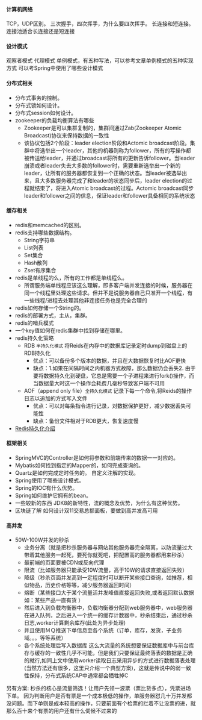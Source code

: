 #### 计算机网络
TCP，UDP区别。 三次握手，四次挥手，为什么要四次挥手。 长连接和短连接。 连接池适合长连接还是短连接

#### 设计模式
观察者模式 代理模式 单例模式，有五种写法，可以参考文章单例模式的五种实现方式 可以考Spring中使用了哪些设计模式

#### 分布式相关
- 分布式事务的控制。
- 分布式锁如何设计。
- 分布式session如何设计。
- zookeeper的负载均衡算法有哪些
  - Zookeeper是可以集群复制的，集群间通过Zab(Zookeeper Atomic Broadcast)协议来保持数据的一致性
  - 该协议包括2个阶段：leader election阶段和Actomic broadcast阶段。集群中将选举出一个leader，其他的机器则称为follower，所有的写操作都被传送给leader，并通过broadcast将所有的更新告诉follower。当leader崩溃或者leader失去大多数的follower时，需要重新选举出一个新的leader，让所有的服务器都恢复到一个正确的状态。当leader被选举出来，且大多数服务器完成了和leader的状态同步后，leader election的过程就结束了，将进入Atomic broadcast的过程。Actomic broadcast同步leader和follower之间的信息，保证leader和follower具备相同的系统状态

#### 缓存相关
- redis和memcached的区别。
- redis支持哪些数据结构。
  - String字符串
  - List列表
  - Set集合
  - Hash散列
  - Zset有序集合
- redis是单线程的么，所有的工作都是单线程么。
  - 所谓服务端单线程应该这么理解，即多客户端并发连接的时候，服务器在同一个线程里处理这些请求。但并不是说服务器自己只准开一个线程，有一些线程/进程去处理其他非连接任务也是完全合理的
- redis如何存储一个String的。
- redis的部署方式，主从，集群。
- redis的哨兵模式
- 一个key值如何在redis集群中找到存储在哪里。
- redis持久化策略
  - RDB `半持久化模式` 将Reids在内存中的数据库记录定时dump到磁盘上的RDB持久化
    - 优点：可以备份多个版本的数据，并且在大数据恢复时比AOF更快
    - 缺点：1.如果在间隔时间之内机器方式故障，那么数据仍会丢失2. 由于要将数据持久化到硬盘，它总是需要一个子进程来进行fork()操作，而当数据量大时这一个操作会耗费几毫秒导致客户端不可用
  - AOF（append only file）`全持久化模式` 记录下每一个命令,将Reids的操作日志以追加的方式写入文件
    - 优点：可以对每条指令进行记录，对数据保护更好，减少数据丢失可能性
    - 缺点：备份文件相对于RDB更大，恢复速度慢
- [Redis持久化介绍](https://www.cnblogs.com/chenliangcl/p/7240350.html)

#### 框架相关
- SpringMVC的Controller是如何将参数和前端传来的数据一一对应的。
- Mybatis如何找到指定的Mapper的，如何完成查询的。
- Quartz是如何完成定时任务的。 自定义注解的实现。
- Spring使用了哪些设计模式。
- Spring的IOC有什么优势。
- Spring如何维护它拥有的bean。
- 一些较新的东西 JDK8的新特性，流的概念及优势，为什么有这种优势。
- 区块链了解 如何设计双11交易总额面板，要做到高并发高可用


#### 高并发
- 50W-100W并发的秒杀
  - 业务分离（就是把秒杀服务器与网站其他服务器完全隔离，以防流量过大带着其他服务一起死，要死你就死吧，把配置高的服务器都用来秒杀）
  - 最前端的页面要被CDN或反向代理
  - 限流（比如服务器只能承受10W流量，高于10W的请求直接返回失败）
  - 降级（秒杀页面并发高到一定程度时可以断开某些接口查询，如推荐，相似物品，历史价格等等，减少服务器返回时间）
  - 熔断（某些接口大于某个流量活并发峰值直接返回失败,或者返回默认数据如：某些产品一直有货 ）
  - 然后进入到负载均衡器中，负载均衡器分配到web服务器中，web服务器在进入队列，之后进入一个统一的缓存计数器中，秒杀结束后，通过秒杀日志,worker计算剩余库存(此处为异步处理)
  - 并且使用ＭＱ推送下单信息至各个系统（订单，库存，发货，子业务域。。。等等系统）
  - 各个系统处理后写入数据库
这么大流量的系统想要保证数据库中与前台库存与缓存的一致性几乎不可能，但是我们只要保证最终落表的数据是正确的就行,如同上文中使用worker读取日志采用异步的方式进行数据落表处理(当然方法还有很多，这里只介绍一个典型方案)，这就是传说中的弱一致性保持，分布式系统CAP中通常都会牺牲掉C

另有方案:
秒杀的核心是流量筛选！让用户先领一波票（票比货多点），凭票进场下单。
因为判断用户是否有票是一个成本极低的操作，单服务器怼几十万并发都没问题。而下单则是成本较高的操作，只要前面有个检票的拦着不让没票的进，就那么百十来个有票的用户还有什么伺候不过来的
